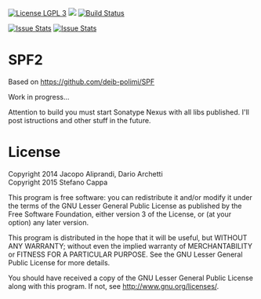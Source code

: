 [![License LGPL 3](https://img.shields.io/badge/license-LGPLv3-blue.svg)](http://www.gnu.org/licenses/lgpl-3.0.txt)
![](https://reposs.herokuapp.com/?path=Ks89/SPF2)
[![Build Status](https://travis-ci.org/Ks89/SPF2.svg?branch=master)](https://travis-ci.org/Ks89/SPF2)

[![Issue Stats](http://issuestats.com/github/Ks89/SPF2/badge/pr?style=flat)](http://issuestats.com/github/Ks89/SPF2)
[![Issue Stats](http://issuestats.com/github/Ks89/SPF2/badge/issue?style=flat)](http://issuestats.com/github/Ks89/SPF2)

# SPF2

Based on https://github.com/deib-polimi/SPF

Work in progress...

Attention to build you must start Sonatype Nexus with all libs published. I'll post istructions and other stuff in the future.

# License
Copyright 2014 Jacopo Aliprandi, Dario Archetti<br>
Copyright 2015 Stefano Cappa

This program is free software: you can redistribute it and/or modify
it under the terms of the GNU Lesser General Public License as published by
the Free Software Foundation, either version 3 of the License, or
(at your option) any later version.

This program is distributed in the hope that it will be useful,
but WITHOUT ANY WARRANTY; without even the implied warranty of
MERCHANTABILITY or FITNESS FOR A PARTICULAR PURPOSE.  See the
GNU Lesser General Public License for more details.

You should have received a copy of the GNU Lesser General Public License
along with this program.  If not, see <http://www.gnu.org/licenses/>.


